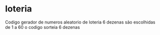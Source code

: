 # loteria
Codigo gerador de numeros aleatorio de loteria
6 dezenas são escolhidas de 1 a 60
o codigo sorteia 6 dezenas 
